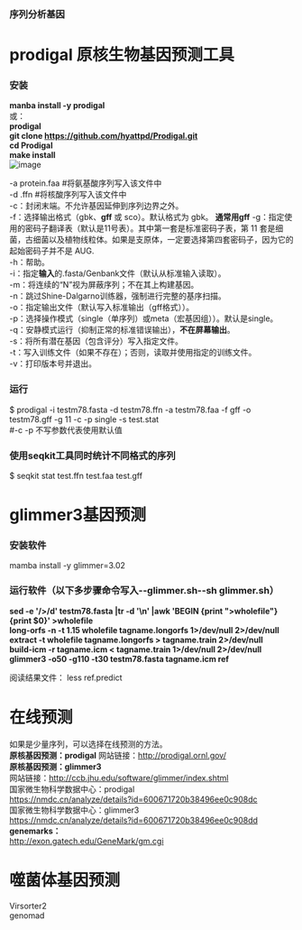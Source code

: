 ### 序列分析基因  
# prodigal 原核生物基因预测工具  
### 安装  
**manba install -y prodigal**  
或：  
**prodigal  
 git clone https://github.com/hyattpd/Prodigal.git  
 cd Prodigal  
 make install**  
![image](https://github.com/user-attachments/assets/c5637ced-e2ad-4e36-ab81-103de83a5ac6)  

-a protein.faa  #将氨基酸序列写入该文件中  
-d .ffn  #将核酸序列写入该文件中   
-c：封闭末端。不允许基因延伸到序列边界之外。  
-f：选择输出格式（gbk、**gff** 或 sco）。默认格式为 gbk。  **通常用gff**
-g：指定使用的密码子翻译表（默认是11号表）。其中第一套是标准密码子表，第 11 套是细菌，古细菌以及植物线粒体。如果是支原体，一定要选择第四套密码子，因为它的起始密码子并不是 AUG.        
-h：帮助。  
-i：指定**输入**的.fasta/Genbank文件（默认从标准输入读取）。  
-m：将连续的“N”视为屏蔽序列；不在其上构建基因。  
-n：跳过Shine-Dalgarno训练器，强制进行完整的基序扫描。  
-o：指定输出文件（默认写入标准输出（gff格式））。  
-p：选择操作模式（single（单序列）或meta（宏基因组））。默认是single。  
-q：安静模式运行（抑制正常的标准错误输出），**不在屏幕输出**。  
-s：将所有潜在基因（包含评分）写入指定文件。  
-t：写入训练文件（如果不存在）；否则，读取并使用指定的训练文件。  
-v：打印版本号并退出。    


    
### 运行  
$ prodigal -i testm78.fasta -d testm78.ffn -a testm78.faa -f gff -o testm78.gff -g 11 -c  -p single -s test.stat  
#-c -p 不写参数代表使用默认值

### 使用seqkit工具同时统计不同格式的序列  
$ seqkit stat test.ffn test.faa test.gff  

# glimmer3基因预测  
### 安装软件  
mamba install -y  glimmer=3.02  
### 运行软件（以下多步骤命令写入--glimmer.sh--sh glimmer.sh）   
**sed -e '/>/d' testm78.fasta |tr -d '\n' |awk 'BEGIN {print ">wholefile"}{print $0}' >wholefile  
long-orfs -n -t 1.15 wholefile tagname.longorfs  1>/dev/null 2>/dev/null  
extract -t wholefile tagname.longorfs > tagname.train  2>/dev/null  
build-icm  -r tagname.icm < tagname.train 1>/dev/null 2>/dev/null  
glimmer3 -o50 -g110 -t30 testm78.fasta tagname.icm ref**   

阅读结果文件： less ref.predict

# 在线预测   
如果是少量序列，可以选择在线预测的方法。  
**原核基因预测：prodigal**
网站链接：http://prodigal.ornl.gov/  
**原核基因预测：glimmer3**  
网站链接：http://ccb.jhu.edu/software/glimmer/index.shtml  
国家微生物科学数据中心：prodigal  
https://nmdc.cn/analyze/details?id=600671720b38496ee0c908dc  
国家微生物科学数据中心：glimmer3   
https://nmdc.cn/analyze/details?id=600671720b38496ee0c908dd  
**genemarks：**  
http://exon.gatech.edu/GeneMark/gm.cgi    


# 噬菌体基因预测
Virsorter2  
genomad  







